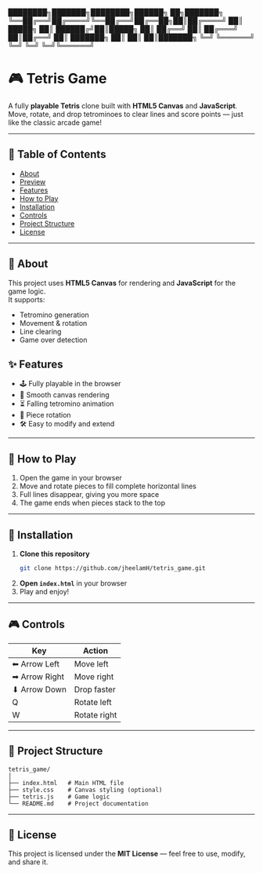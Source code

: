 

████████╗███████╗████████╗██████╗ ██╗███████╗
╚══██╔══╝██╔════╝╚══██╔══╝██╔══██╗██║██╔════╝
██║   █████╗     ██║   ██████╔╝██║█████╗
██║   ██╔══╝     ██║   ██╔═══╝ ██║██╔══╝
██║   ███████╗   ██║   ██║     ██║███████╗
╚═╝   ╚══════╝   ╚═╝   ╚═╝     ╚═╝╚══════╝

# 🎮 Tetris Game

A fully **playable Tetris** clone built with **HTML5 Canvas** and **JavaScript**.  
Move, rotate, and drop tetrominoes to clear lines and score points — just like the classic arcade game!

---

## 📌 Table of Contents
- [About](#about)  
- [Preview](#preview)  
- [Features](#features)  
- [How to Play](#how-to-play)  
- [Installation](#installation)  
- [Controls](#controls)  
- [Project Structure](#project-structure)  
- [License](#license)  

---

## 📖 About
This project uses **HTML5 Canvas** for rendering and **JavaScript** for the game logic.  
It supports:
- Tetromino generation
- Movement & rotation
- Line clearing
- Game over detection


## ✨ Features
- 🕹 Fully playable in the browser
- 🎨 Smooth canvas rendering
- ⏳ Falling tetromino animation
- 🔄 Piece rotation
- 🛠 Easy to modify and extend

---

## 🎯 How to Play
1. Open the game in your browser  
2. Move and rotate pieces to fill complete horizontal lines  
3. Full lines disappear, giving you more space  
4. The game ends when pieces stack to the top

---

## 🚀 Installation
1. **Clone this repository**  
   ```bash
   git clone https://github.com/jheelamH/tetris_game.git


2. **Open `index.html`** in your browser
3. Play and enjoy!

---

## 🎮 Controls

| Key           | Action       |
| ------------- | ------------ |
| ⬅ Arrow Left  | Move left    |
| ➡ Arrow Right | Move right   |
| ⬇ Arrow Down  | Drop faster  |
| Q             | Rotate left  |
| W             | Rotate right |

---

## 📂 Project Structure

```
tetris_game/
│
├── index.html   # Main HTML file
├── style.css    # Canvas styling (optional)
├── tetris.js    # Game logic
└── README.md    # Project documentation
```

---

## 📜 License

This project is licensed under the **MIT License** — feel free to use, modify, and share it.

